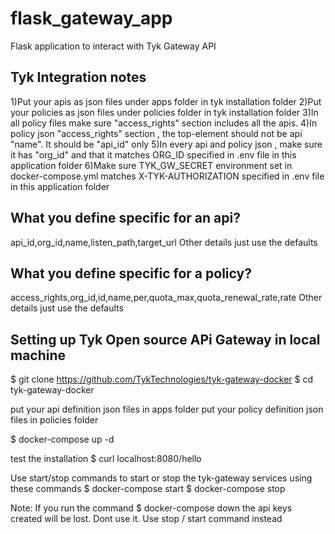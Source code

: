 # flask_gateway_app
Flask application to interact with Tyk Gateway API

Tyk Integration notes
------------------
1)Put your apis as json files under apps folder in tyk installation folder
2)Put your policies as json files under policies folder in tyk installation folder
3)In all policy files make sure "access_rights" section includes all the apis.
4)In policy json "access_rights" section , the top-element
should not be api "name". It should be "api_id" only
5)In every api and policy json , make sure it has "org_id" and that it matches ORG_ID 
specified in .env file in this application folder
6)Make sure TYK_GW_SECRET environment set in docker-compose.yml matches X-TYK-AUTHORIZATION
specified in .env file in this application folder

What you define specific  for an api?
-----------------
api_id,org_id,name,listen_path,target_url
Other details just use the defaults

What you define specific for a policy?
---------------------------
access_rights,org_id,id,name,per,quota_max,quota_renewal_rate,rate
Other details just use the defaults

Setting up Tyk Open source APi Gateway in local machine
--------------------------------------------------------
$ git clone https://github.com/TykTechnologies/tyk-gateway-docker
$ cd tyk-gateway-docker

put your api definition json files in apps folder
put your policy definition json files in policies folder

$ docker-compose up -d

test the installation
$ curl localhost:8080/hello

Use start/stop commands to start or stop the tyk-gateway services using these commands
$ docker-compose start
$ docker-compose stop

Note: If you run the command
$ docker-compose down 
the api keys created will be lost. Dont use it. Use stop / start command instead


